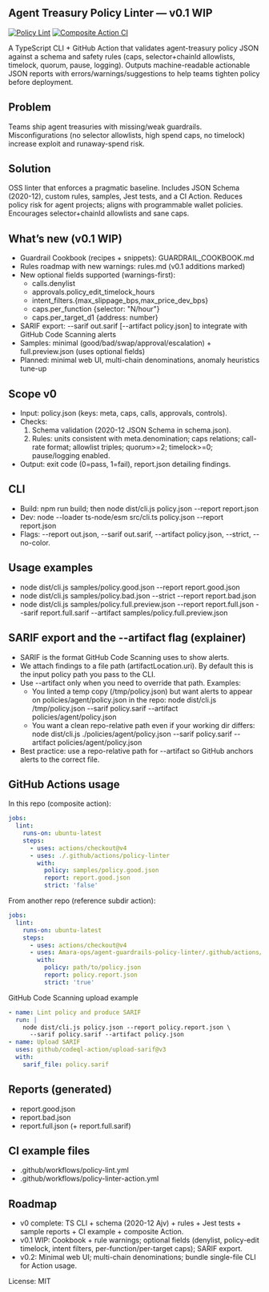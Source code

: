 ## Agent Treasury Policy Linter — v0.1 WIP

[![Policy Lint](https://github.com/Amara-ops/agent-guardrails-policy-linter/actions/workflows/policy-lint.yml/badge.svg)](https://github.com/Amara-ops/agent-guardrails-policy-linter/actions/workflows/policy-lint.yml)
[![Composite Action CI](https://github.com/Amara-ops/agent-guardrails-policy-linter/actions/workflows/policy-linter-action.yml/badge.svg)](https://github.com/Amara-ops/agent-guardrails-policy-linter/actions/workflows/policy-linter-action.yml)

A TypeScript CLI + GitHub Action that validates agent-treasury policy JSON against a schema and safety rules (caps, selector+chainId allowlists, timelock, quorum, pause, logging). Outputs machine-readable actionable JSON reports with errors/warnings/suggestions to help teams tighten policy before deployment.

## Problem
Teams ship agent treasuries with missing/weak guardrails. Misconfigurations (no selector allowlists, high spend caps, no timelock) increase exploit and runaway-spend risk.

## Solution
OSS linter that enforces a pragmatic baseline. Includes JSON Schema (2020-12), custom rules, samples, Jest tests, and a CI Action. Reduces policy risk for agent projects; aligns with programmable wallet policies. Encourages selector+chainId allowlists and sane caps.

## What’s new (v0.1 WIP)
- Guardrail Cookbook (recipes + snippets): GUARDRAIL_COOKBOOK.md
- Rules roadmap with new warnings: rules.md (v0.1 additions marked)
- New optional fields supported (warnings-first):
  - calls.denylist
  - approvals.policy_edit_timelock_hours
  - intent_filters.{max_slippage_bps,max_price_dev_bps}
  - caps.per_function {selector: "N/hour"}
  - caps.per_target_d1 {address: number}
- SARIF export: --sarif out.sarif [--artifact policy.json] to integrate with GitHub Code Scanning alerts
- Samples: minimal (good/bad/swap/approval/escalation) + full.preview.json (uses optional fields)
- Planned: minimal web UI, multi-chain denominations, anomaly heuristics tune-up

## Scope v0
- Input: policy.json (keys: meta, caps, calls, approvals, controls).
- Checks:
  1) Schema validation (2020-12 JSON Schema in schema.json).
  2) Rules: units consistent with meta.denomination; caps relations; call-rate format; allowlist triples; quorum>=2; timelock>=0; pause/logging enabled.
- Output: exit code (0=pass, 1=fail), report.json detailing findings.

## CLI
- Build: npm run build; then node dist/cli.js policy.json --report report.json
- Dev: node --loader ts-node/esm src/cli.ts policy.json --report report.json
- Flags: --report out.json, --sarif out.sarif, --artifact policy.json, --strict, --no-color.

## Usage examples
- node dist/cli.js samples/policy.good.json --report report.good.json
- node dist/cli.js samples/policy.bad.json --strict --report report.bad.json
- node dist/cli.js samples/policy.full.preview.json --report report.full.json --sarif report.full.sarif --artifact samples/policy.full.preview.json

## SARIF export and the --artifact flag (explainer)
- SARIF is the format GitHub Code Scanning uses to show alerts.
- We attach findings to a file path (artifactLocation.uri). By default this is the input policy path you pass to the CLI.
- Use --artifact only when you need to override that path. Examples:
  - You linted a temp copy (/tmp/policy.json) but want alerts to appear on policies/agent/policy.json in the repo:
    node dist/cli.js /tmp/policy.json --sarif policy.sarif --artifact policies/agent/policy.json
  - You want a clean repo-relative path even if your working dir differs:
    node dist/cli.js ./policies/agent/policy.json --sarif policy.sarif --artifact policies/agent/policy.json
- Best practice: use a repo-relative path for --artifact so GitHub anchors alerts to the correct file.

## GitHub Actions usage

In this repo (composite action):
```yaml
jobs:
  lint:
    runs-on: ubuntu-latest
    steps:
      - uses: actions/checkout@v4
      - uses: ./.github/actions/policy-linter
        with:
          policy: samples/policy.good.json
          report: report.good.json
          strict: 'false'
```

From another repo (reference subdir action):
```yaml
jobs:
  lint:
    runs-on: ubuntu-latest
    steps:
      - uses: actions/checkout@v4
      - uses: Amara-ops/agent-guardrails-policy-linter/.github/actions/policy-linter@main
        with:
          policy: path/to/policy.json
          report: policy.report.json
          strict: 'true'
```

GitHub Code Scanning upload example
```yaml
- name: Lint policy and produce SARIF
  run: |
    node dist/cli.js policy.json --report policy.report.json \
      --sarif policy.sarif --artifact policy.json
- name: Upload SARIF
  uses: github/codeql-action/upload-sarif@v3
  with:
    sarif_file: policy.sarif
```

## Reports (generated)
- report.good.json
- report.bad.json
- report.full.json (+ report.full.sarif)

## CI example files
- .github/workflows/policy-lint.yml
- .github/workflows/policy-linter-action.yml

## Roadmap
- v0 complete: TS CLI + schema (2020-12 Ajv) + rules + Jest tests + sample reports + CI example + composite Action.
- v0.1 WIP: Cookbook + rule warnings; optional fields (denylist, policy-edit timelock, intent filters, per-function/per-target caps); SARIF export.
- v0.2: Minimal web UI; multi-chain denominations; bundle single-file CLI for Action usage.

License: MIT
